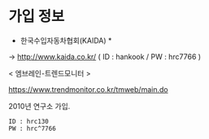 # 가입 정보


* 한국수입자동차협회(KAIDA) *


 -> http://www.kaida.co.kr/
    ( ID : hankook / PW : hrc7766 )


< 엠브레인-트렌드모니터 >


https://www.trendmonitor.co.kr/tmweb/main.do


2010년 연구소 가입.

    ID : hrc130
    PW : hrc^7766